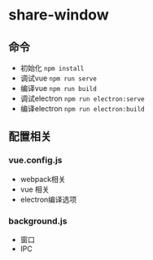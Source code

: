 # share-window

## 命令

- 初始化 `npm install`
- 调试vue `npm run serve`
- 编译vue `npm run build`
- 调试electron `npm run electron:serve`
- 编译electron `npm run electron:build`

## 配置相关

### vue.config.js
- webpack相关
- vue 相关
- electron编译选项

### background.js
- 窗口
- IPC


